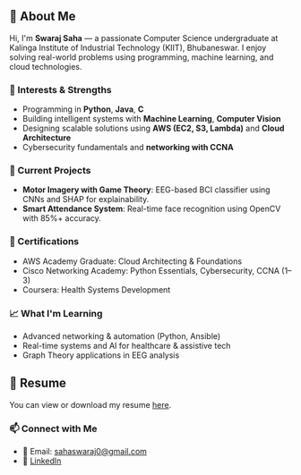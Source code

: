 ## 👋 About Me

Hi, I'm **Swaraj Saha** — a passionate Computer Science undergraduate at Kalinga Institute of Industrial Technology (KIIT), Bhubaneswar. I enjoy solving real-world problems using programming, machine learning, and cloud technologies.

### 🧠 Interests & Strengths
- Programming in **Python**, **Java**, **C**
- Building intelligent systems with **Machine Learning**, **Computer Vision**
- Designing scalable solutions using **AWS (EC2, S3, Lambda)** and **Cloud Architecture**
- Cybersecurity fundamentals and **networking with CCNA**

### 🔬 Current Projects
- **Motor Imagery with Game Theory**: EEG-based BCI classifier using CNNs and SHAP for explainability.
- **Smart Attendance System**: Real-time face recognition using OpenCV with 85%+ accuracy.

### 📜 Certifications
- AWS Academy Graduate: Cloud Architecting & Foundations
- Cisco Networking Academy: Python Essentials, Cybersecurity, CCNA (1–3)
- Coursera: Health Systems Development

### 📈 What I'm Learning
- Advanced networking & automation (Python, Ansible)
- Real-time systems and AI for healthcare & assistive tech
- Graph Theory applications in EEG analysis

## 📄 Resume
You can view or download my resume [here](./SwarajSaha_resume.docx).

### 📫 Connect with Me
- 📧 Email: sahaswaraj0@gmail.com
- 🔗 [LinkedIn](https://www.linkedin.com/in/swaraj-saha-99326a350)
